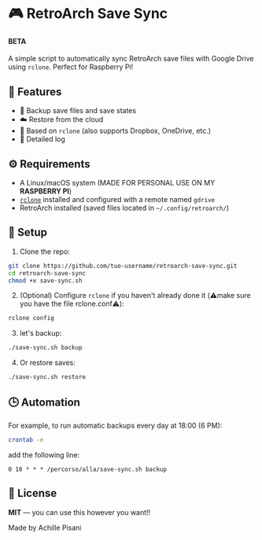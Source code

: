 # 🎮 RetroArch Save Sync
#### BETA

A simple script to automatically sync RetroArch save files with Google Drive using `rclone`. Perfect for Raspberry Pi!

## 🚀 Features

- 🔁 Backup save files and save states
- ☁️ Restore from the cloud
- 🧠 Based on `rclone`  (also supports Dropbox, OneDrive, etc.)
- 📝 Detailed log

## ⚙️ Requirements

- A Linux/macOS system (MADE FOR PERSONAL USE ON MY **RASPBERRY PI**)
- [`rclone`](https://rclone.org/downloads/) installed and configured with a remote named `gdrive`
- RetroArch installed (saved files located in `~/.config/retroarch/`)

## 🔧 Setup

1. Clone the repo:

```bash
git clone https://github.com/tuo-username/retroarch-save-sync.git
cd retroarch-save-sync
chmod +x save-sync.sh
```

2. (Optional) Configure `rclone` if you haven't already done it (⚠️make sure you have the file rclone.conf⚠️):

```bash
rclone config
```

3. let's backup:

```bash
./save-sync.sh backup
```

4. Or restore saves:

```bash
./save-sync.sh restore
```

## 🕒 Automation

For example, to run automatic backups every day at 18:00 (6 PM):

```bash
crontab -e
```

add the following line:

```cron
0 18 * * * /percorso/alla/save-sync.sh backup
```

## 📄 License

**MIT** — you can use this however you want!!

Made by Achille Pisani
